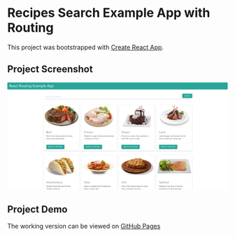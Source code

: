 # Recipes Search Example App with Routing

This project was bootstrapped with [Create React App](https://github.com/facebook/create-react-app).

## Project Screenshot
![](public/screen.png)

## Project Demo

The working version can be viewed on [GitHub Pages](https://yomche.github.io/recipes-search-app/)
